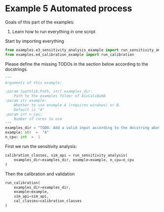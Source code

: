  # Example 5 Automated process
 Goals of this part of the examples:
 1. Learn how to run everything in one script

 Start by importing everything
```python
from examples.e3_sensitivity_analysis_example import run_sensitivity_analysis
from examples.e4_calibration_example import run_calibration
```
 Please define the missing TODOs in the section below according to the docstrings.
```python
"""
Arguments of this example:

:param [pathlib.Path, str] examples_dir:
    Path to the examples folder of AixCaliBuHA
:param str example:
    Whether to use example A (requires windows) or B.
    Default is "A"
:param int n_cpu:
    Number of cores to use
"""
examples_dir = "TODO: Add a valid input according to the docstring above"
example: str  =  "A"
n_cpu: int  =  1
```
 First we run the sensitivity analysis:
```python
calibration_classes, sim_api = run_sensitivity_analysis(
    examples_dir=examples_dir, example=example, n_cpu=n_cpu
)
```
 Then the calibration and validation
```python
run_calibration(
    examples_dir=examples_dir,
    example=example,
    sim_api=sim_api,
    cal_classes=calibration_classes
)
```
